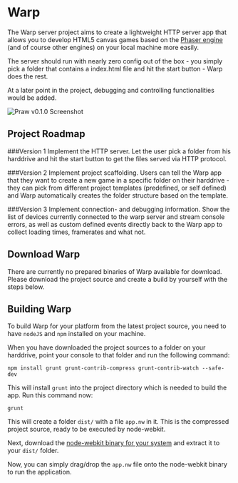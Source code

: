 Warp
====
The Warp server project aims to create a lightweight HTTP server app that allows you to develop HTML5 canvas games based on the [Phaser engine](https://github.com/photonstorm/phaser) (and of course other engines) on your local machine more easily.

The server should run with nearly zero config out of the box - you simply pick a folder that contains a index.html file and hit the start button - Warp does the rest.

At a later point in the project, debugging and controlling functionalities would be added.


![Praw v0.1.0 Screenshot](http://mythril.co/praw.png)

Project Roadmap
---------------

###Version 1
Implement the HTTP server. Let the user pick a folder from his harddrive and hit the start button to get the files served via HTTP protocol.

###Version 2
Implement project scaffolding. Users can tell the Warp app that they want to create a new game in a specific folder on their harddrive - they
can pick from different project templates (predefined, or self defined) and Warp automatically creates the folder structure based on the template.

###Version 3
Implement connection- and debugging information. Show the list of devices currently connected to the warp server and stream console errors, as well
as custom defined events directly back to the Warp app to collect loading times, framerates and what not.

Download Warp
-------------

There are currently no prepared binaries of Warp available for download.
Please download the project source and create a build by yourself with the steps below.

Building Warp
-------------

To build Warp for your platform from the latest project source, you need to have `nodeJS` and `npm` installed on your machine.

When you have downloaded the project sources to a folder on your harddrive, point your console to that folder and
run the following command:

    npm install grunt grunt-contrib-compress grunt-contrib-watch --safe-dev

This will install `grunt` into the project directory which is needed to build the app. Run this command now:

    grunt

This will create a folder `dist/` with a file `app.nw` in it. This is the compressed project source, ready to be executed
by node-webkit.

Next, download the [node-webkit binary for your system](https://github.com/rogerwang/node-webkit#downloads) and extract it
to your `dist/` folder.

Now, you can simply drag/drop the `app.nw` file onto the node-webkit binary to run the application.
